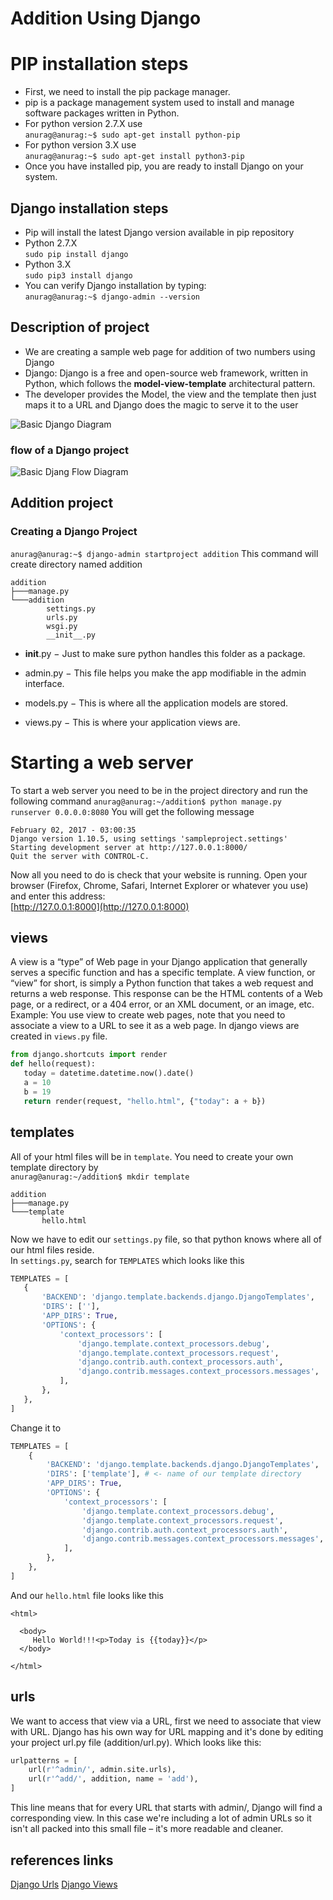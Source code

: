 # Addition Using Django
# PIP installation steps
* First, we need to install the pip package manager.
* pip is a package management system used to install and manage software packages written in Python.
* For python version 2.7.X use <br/>
`anurag@anurag:~$ sudo apt-get install python-pip`
* For python version 3.X use <br/>
`anurag@anurag:~$ sudo apt-get install python3-pip`
* Once you have installed pip, you are ready to install Django on your system.
## Django installation steps
* Pip will install the latest Django version available in pip repository
* Python 2.7.X   <br/>`sudo pip install django`
* Python 3.X     <br/>`sudo pip3 install django`
* You can verify Django installation by typing: <br/>
`anurag@anurag:~$ django-admin --version`

## Description of project
* We are creating a sample web page for addition of two numbers using Django
* Django: Django is a free and open-source web framework, written in Python, which follows the **model-view-template** architectural pattern.
* The developer provides the Model, the view and the template then just maps it to a URL and Django does the magic to serve it to the user

![Basic Django Diagram](https://mdn.mozillademos.org/files/13931/basic-django.png)<br/>


### flow of a Django project <br/>
![Basic Djang Flow Diagram](https://github.com/a9raag/djangoaddition/blob/plagiarism/Django-Template.png)
<br/>
## Addition  project



### Creating a Django Project
`anurag@anurag:~$ django-admin startproject addition`
This command will create directory named addition 
```
addition 
├───manage.py
└───addition
        settings.py
        urls.py
        wsgi.py
        __init__.py
```

* __init__.py − Just to make sure python handles this folder as a package.

* admin.py − This file helps you make the app modifiable in the admin interface.

* models.py − This is where all the application models are stored.


* views.py − This is where your application views are.


#  Starting a web server
To start a web server you need to be in the project directory and run the following command
`anurag@anurag:~/addition$ python manage.py runserver 0.0.0.0:8080`
You will get the following message 
```
February 02, 2017 - 03:00:35
Django version 1.10.5, using settings 'sampleproject.settings'
Starting development server at http://127.0.0.1:8000/
Quit the server with CONTROL-C.
```
Now all you need to do is check that your website is running. Open your browser (Firefox, Chrome, Safari, Internet Explorer or whatever you use) and enter this address:<br/>
[http://127.0.0.1:8000](http://127.0.0.1:8000)

##  views
A view is a “type” of Web page in your Django application that generally serves a specific function and has a specific template.
A view function, or “view” for short, is simply a Python function that takes a web request and returns a web response. This response can be the HTML contents of a Web page, or a redirect, or a 404 error, or an XML document, or an image, etc. Example: You use view to create web pages, note that you need to associate a view to a URL to see it as a web page.
 In django views are created in `views.py` file.
 ```python
 from django.shortcuts import render
 def hello(request):
    today = datetime.datetime.now().date()
    a = 10
    b = 19
    return render(request, "hello.html", {"today": a + b})
 ```
 ##   templates<br/>
 All of your html files will be in `template`.
 You need to create your own template directory by <br/>
 `anurag@anurag:~/addition$ mkdir template`
 ```
 addition 
├───manage.py
└───template
        hello.html
```
 Now we have to edit our `settings.py` file, so that python knows where all of our html files reside.<br/>
 In `settings.py`, search for  `TEMPLATES` which looks like this 
 
 ```python
TEMPLATES = [
    {
        'BACKEND': 'django.template.backends.django.DjangoTemplates',
        'DIRS': [''], 
        'APP_DIRS': True,
        'OPTIONS': {
            'context_processors': [
                'django.template.context_processors.debug',
                'django.template.context_processors.request',
                'django.contrib.auth.context_processors.auth',
                'django.contrib.messages.context_processors.messages',
            ],
        },
    },
]
```

Change it to 
```python
TEMPLATES = [
    {
        'BACKEND': 'django.template.backends.django.DjangoTemplates',
        'DIRS': ['template'], # <- name of our template directory
        'APP_DIRS': True,
        'OPTIONS': {
            'context_processors': [
                'django.template.context_processors.debug',
                'django.template.context_processors.request',
                'django.contrib.auth.context_processors.auth',
                'django.contrib.messages.context_processors.messages',
            ],
        },
    },
]
```
 And our `hello.html` file looks like this 
 ```
 <html>

   <body>
      Hello World!!!<p>Today is {{today}}</p>
   </body>

</html>
```
##  urls
We want to access that view via a URL, first we need to associate that view with URL. Django has his own way for URL mapping and it's done by editing your project url.py file (addition/url.py). 
Which looks like this:<br/>
```python
urlpatterns = [
    url(r'^admin/', admin.site.urls),
    url(r'^add/', addition, name = 'add'), 
]
```
This line means that for every URL that starts with admin/, Django will find a corresponding view. In this case we're including a lot of admin URLs so it isn't all packed into this small file – it's more readable and cleaner.


##	references links
[Django Urls](https://tutorial.djangogirls.org/en/django_urls/)
[Django Views](https://docs.djangoproject.com/en/1.10/intro/tutorial03/)
